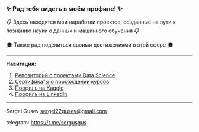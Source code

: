 ### ✨ Рад тебя видеть в моём профиле! ✨

📋 Здесь находятся мои наработки проектов, созданные на пути к познанию науки о данных и машинного обучения 📋

🎓 Также рад поделиться своими достижениями в этой сфере 🎓

____________________________________________________________________
**Навигация:**  
1. [Репозиторий с проектами Data Science](https://github.com/sergigusev/Data_Science_studying)  
2. [Сертификаты о прохождении курсов](https://github.com/sergigusev/Data_Science_studying/blob/main/IT_certificates/README.md)
3. [Профиль на Kaggle](https://www.kaggle.com/sergeiigusev)
4. [Профиль на LinkedIn](https://www.linkedin.com/in/sergigusev/)
_____________________________

Sergei Gusev sergei22gusev@gmail.com

telegram: https://t.me/sergusgus
<!--
**sergigusev/SergiGusev** is a ✨ _special_ ✨ repository because its `README.md` (this file) appears on your GitHub profile.

Here are some ideas to get you started:

- 🔭 I’m currently working on ...
- 🌱 I’m currently learning ...
- 👯 I’m looking to collaborate on ...
- 🤔 I’m looking for help with ...
- 💬 Ask me about ...
- 📫 How to reach me: ...
- 😄 Pronouns: ...
- ⚡ Fun fact: ...
-->
